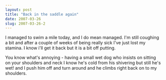 ```yaml
---
layout: post
title: "Back in the saddle again"
date: 2007-03-26
slug: 2007-03-26-2
---
```


I managed to swim a mile today, and I do mean managed.  I&apos;m still coughing a bit and after a couple of weeks of being really sick I&apos;ve just lost my stamina.  I know i&apos;ll get it back but it is a bit off putting.

You know what&apos;s annoying - having a small wet dog who insists on sitting on your shoulders and neck  I know he&apos;s cold from his shivering but still he&apos;s wet! and I push him off and turn around and he climbs right back on to my shoulders.


